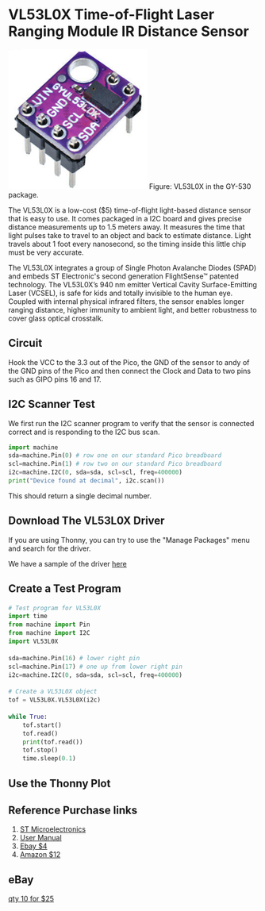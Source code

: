 # VL53L0X Time-of-Flight Laser Ranging Module IR Distance Sensor

![](../img/VL53L0X_GY-530.png)
Figure: VL53L0X in the GY-530 package.

The VL53L0X is a low-cost ($5) time-of-flight light-based distance sensor that is easy to use.  It comes packaged in a I2C board and gives precise distance measurements up to 1.5 meters away.  It measures the time that light pulses take to travel to an object and back to estimate distance.  Light travels about 1 foot every nanosecond, so the timing inside this little chip must be very accurate.

The VL53L0X integrates a  group of Single Photon Avalanche Diodes (SPAD) and embeds ST Electronic's second generation FlightSense™ patented technology.  The VL53L0X’s 940 nm  emitter Vertical Cavity Surface-Emitting Laser (VCSEL), is safe for kids and totally invisible to the human eye.  Coupled with internal physical infrared filters, the sensor enables longer ranging distance, higher immunity to ambient light, and better robustness to cover glass optical crosstalk.

## Circuit
Hook the VCC to the 3.3 out of the Pico, the GND of the sensor to andy of the GND pins of the Pico and then connect the Clock and Data to two pins such as GIPO pins 16 and 17.

## I2C Scanner Test

We first run the I2C scanner program to verify that the sensor is connected correct and is responding to the I2C bus scan.

```py
import machine
sda=machine.Pin(0) # row one on our standard Pico breadboard
scl=machine.Pin(1) # row two on our standard Pico breadboard
i2c=machine.I2C(0, sda=sda, scl=scl, freq=400000)
print("Device found at decimal", i2c.scan())
```

This should return a single decimal number.

## Download The VL53L0X Driver

If you are using Thonny, you can try to use the "Manage Packages" menu and search for the driver.

We have a sample of the driver [here](https://github.com/CoderDojoTC/micropython/blob/main/src/drivers/VL53L0X.py)

## Create a Test Program

```py
# Test program for VL53L0X
import time
from machine import Pin
from machine import I2C
import VL53L0X

sda=machine.Pin(16) # lower right pin
scl=machine.Pin(17) # one up from lower right pin
i2c=machine.I2C(0, sda=sda, scl=scl, freq=400000)

# Create a VL53L0X object
tof = VL53L0X.VL53L0X(i2c)

while True:
    tof.start()
    tof.read()
    print(tof.read())
    tof.stop()
    time.sleep(0.1)
```

## Use the Thonny Plot


## Reference Purchase links

1. [ST Microelectronics](https://www.st.com/en/imaging-and-photonics-solutions/vl53l0x.html)
2. [User Manual](https://www.st.com/resource/en/user_manual/dm00279088-world-smallest-timeofflight-ranging-and-gesture-detection-sensor-application-programming-interface-stmicroelectronics.pdf)
3. [Ebay $4](https://www.ebay.com/itm/163960247303)
4. [Amazon $12](https://www.amazon.com/VL53L0X-Ranging-Distance-Measurement-Communication/dp/B07KDQ4XQ4)

## eBay

[qty 10 for $25](https://www.ebay.com/itm/294089704191?_trkparms=aid%3D1110013%26algo%3DHOMESPLICE.SIMRXI%26ao%3D1%26asc%3D232333%26meid%3D801d22bde5b0492b9bf25b83f5db6bab%26pid%3D100042%26rk%3D1%26rkt%3D3%26sd%3D313556965987%26itm%3D294089704191%26pmt%3D1%26noa%3D0%26pg%3D2508447%26algv%3DPersonalizedV5&_trksid=p2508447.c100042.m2062&amdata=cksum%3A294089704191801d22bde5b0492b9bf25b83f5db6bab%7Cenc%3AAQAFAAAB8CwJHOQPEmug4Oyzlih%252Fwh%252BnL5IO1ZGLhNU8Mre86yE3mPpr5Z2nF0yzyqMAi21lInzsea1TsKasH6WbuLk5kKptr374oiC0aiAFELJ2TSibW9y5eRtjKhL7g0A3nW3BOeEDJJz9gS03bXYao1qVTcKHURvD%252B9K2wjSGMTarhq%252Bp9mmzesOFmYNmlIzcZ6O7%252FeUO4eCL8xyqkENuP7yIF%252F9AQYDYs6EE%252B%252FrUWTGlZF49WFx2pelOb90bkPNPwQXss%252Fq3XPt3UkCzxnDhCLbtnTcv1LoW%252FAtyvmQv4oPce7nZ6HVupfgqrJeYMCHoh9R1BmRw3We79OV6MHnNvzBfDsVpg6hdYl7oa72moMqCzhxQs%252B0F1fE5gQF17Gk7mQzVOypaewXavOkagziWlpOJkB6qlYvu3EvZ96Md%252BElbqvCArK6NzmijoX9kwQvb10Km6QnsrZZsj%252Fh8tbTRUp8aEq%252FVZoSkZvHoi1EgvN07V6p2yGscAFhJcmm9UvVCRkLlTATJVbLB%252FYkQ9Ec2U%252BknlK6RQgYppl3ax4FHkLV08TfCIG0utL8TOOw6hUCyoGwdfYarFM6bs7%252F102QPzQ1r4zs8VmXuEbuJS6mKkIFjPL9uq6hGTDsBDohl6tgM%252FLjJX0MJngoUKV449xWyxg4sDAM%253D%7Campid%3APL_CLK%7Cclp%3A2508447)